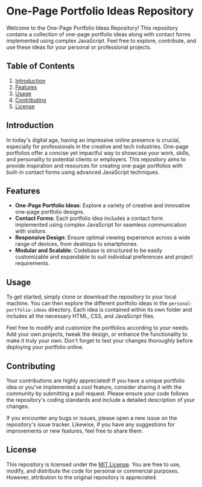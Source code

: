 # One-Page Portfolio Ideas Repository

Welcome to the One-Page Portfolio Ideas Repository! This repository contains a collection of one-page portfolio ideas along with contact forms implemented using complex JavaScript. Feel free to explore, contribute, and use these ideas for your personal or professional projects.

## Table of Contents

1. [Introduction](#introduction)
2. [Features](#features)
3. [Usage](#usage)
4. [Contributing](#contributing)
5. [License](#license)

## Introduction

In today's digital age, having an impressive online presence is crucial, especially for professionals in the creative and tech industries. One-page portfolios offer a concise yet impactful way to showcase your work, skills, and personality to potential clients or employers. This repository aims to provide inspiration and resources for creating one-page portfolios with built-in contact forms using advanced JavaScript techniques.

## Features

- **One-Page Portfolio Ideas**: Explore a variety of creative and innovative one-page portfolio designs.
- **Contact Forms**: Each portfolio idea includes a contact form implemented using complex JavaScript for seamless communication with visitors.
- **Responsive Design**: Ensure optimal viewing experience across a wide range of devices, from desktops to smartphones.
- **Modular and Scalable**: Codebase is structured to be easily customizable and expandable to suit individual preferences and project requirements.

## Usage

To get started, simply clone or download the repository to your local machine. You can then explore the different portfolio ideas in the `personal-portfolio-ideas` directory. Each idea is contained within its own folder and includes all the necessary HTML, CSS, and JavaScript files. 

Feel free to modify and customize the portfolios according to your needs. Add your own projects, tweak the design, or enhance the functionality to make it truly your own. Don't forget to test your changes thoroughly before deploying your portfolio online.

## Contributing

Your contributions are highly appreciated! If you have a unique portfolio idea or you've implemented a cool feature, consider sharing it with the community by submitting a pull request. Please ensure your code follows the repository's coding standards and include a detailed description of your changes.

If you encounter any bugs or issues, please open a new issue on the repository's issue tracker. Likewise, if you have any suggestions for improvements or new features, feel free to share them.

## License

This repository is licensed under the [MIT License](LICENSE). You are free to use, modify, and distribute the code for personal or commercial purposes. However, attribution to the original repository is appreciated.

